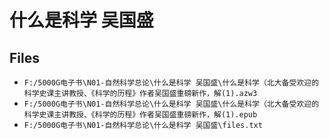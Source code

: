 # 什么是科学 吴国盛

## Files

- `F:/5000G电子书\N01-自然科学总论\什么是科学 吴国盛\什么是科学（北大备受欢迎的科学史课主讲教授、《科学的历程》作者吴国盛重磅新作，解(1).azw3`
- `F:/5000G电子书\N01-自然科学总论\什么是科学 吴国盛\什么是科学（北大备受欢迎的科学史课主讲教授、《科学的历程》作者吴国盛重磅新作，解(1).epub`
- `F:/5000G电子书\N01-自然科学总论\什么是科学 吴国盛\files.txt`
